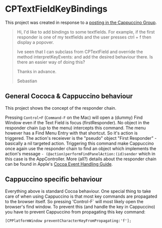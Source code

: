 # CPTextFieldKeyBindings

This project was created in response to a [posting in the Cappuccino Group](https://groups.google.com/forum/#!topic/objectivej/BoW0zZ5Adew).

> Hi, I'd like to add bindings to some textfields. For example, if the first
> responder is one of my textfields and the user presses ctrl + f then display a
> popover.
> 
> Ive seen that I can subclass from CPTextField and override the method
> interpretKeyEvents:  and add the desired behaviour there.
> Is there an easier way of doing this?
>
>
> Thanks in advance.
>
> Sebastian

## General Cococa & Cappuccino behaviour
This project shows the concept of the responder chain.

Pressing `Control+F` (`Command-F` on the Mac) will open a (dummy) Find Window even if the Text Field is focus (firstResponder). No object in the responder chain (up to the menu) intercepts this command. The menu however has a Find Menu Entry with that shortcut. So it's action is triggered. The action's receiever is the "pseudo" object "First Responder" - basically a nil targeted action. Triggering this command make Cappuccino once again use the responder chain to find an object which implements the action's message  `- (@action)performFindPanelAction:(id)sender` which in this case is the AppController. More (all?) details about the responder chain can be found in Apple's [Cocoa Event Handling Guide](https://developer.apple.com/library/mac/documentation/Cocoa/Conceptual/EventOverview/EventArchitecture/EventArchitecture.html).

## Cappuccino specific behaviour

Everything above is standard Cocoa behaviour. One special thing to take care of when using Cappuccino is that most key commands are propagated to the browser itself. So pressing 'Control-F` will most likely open the browser's find window. To prevent this (and handle the key in Cappuccino) you have to prevent Cappuccino from propagating this key command:

    [CPPlatformWindow preventCharacterKeyFromPropagating:'f'];

